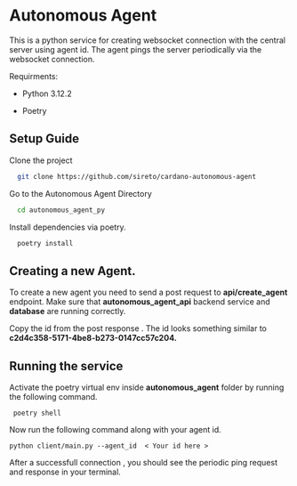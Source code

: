 
# Autonomous Agent

This is a python service for creating websocket connection with the central server using agent id. The agent pings the server periodically via the websocket connection.

Requirments:

 - Python 3.12.2

 - Poetry
## Setup Guide

Clone the project

```bash
  git clone https://github.com/sireto/cardano-autonomous-agent
```

Go to the Autonomous Agent Directory

```bash
  cd autonomous_agent_py
```

Install dependencies via poetry.

```bash
  poetry install
```
## Creating a new Agent.

To create a new agent you need to send a post request to **api/create_agent** endpoint. Make sure that **autonomous_agent_api** backend service and **database** are running correctly.

Copy the id from the post response . The id looks something similar to **c2d4c358-5171-4be8-b273-0147cc57c204.**

## Running the service

Activate the poetry virtual env inside **autonomous_agent** folder by running the following command.

```
 poetry shell
```
Now run the following command along with your agent id.

```
python client/main.py --agent_id  < Your id here > 
```
After a successfull connection , you should see the periodic ping request and response in your terminal.